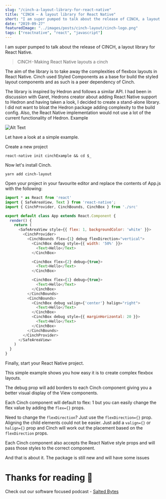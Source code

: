 ```yaml
---
slug: "/cinch-a-layout-library-for-react-native"
title: "CINCH — A layout library for React Native"
short: "I am super pumped to talk about the release of CINCH, a layout library for React Native."
date: "2019-09-27"
featuredImage: "../images/posts/cinch-layout/cinch-logo.png"
tags: ["reactnative", "react", "javascript"]
---
```


I am super pumped to talk about the release of CINCH, a layout library for React Native.

> CINCH - Making React Native layouts a cinch

The aim of the library is to take away the complexities of flexbox layouts in React Native. Cinch used Styled Components as a base for build the styled layout components and as such is a peer dependency of Cinch.

The library is inspired by Hedron and follows a similar API. I had been in discussion with Garet, Hedrons creator about adding React Native support to Hedron and having taken a look, I decided to create a stand-alone library. I did not want to bloat the Hedron package adding complexity to the build config. Also, the React Native implementation would not use a lot of the current functionality of Hedron.
Example

![Alt Text](https://thepracticaldev.s3.amazonaws.com/i/x9tel61ko2y00a346p0l.png)

Let have a look at a simple example.

Create a new project

`react-native init cinchExample && cd $_`

Now let's install Cinch.

`yarn add cinch-layout`

Open your project in your favourite editor and replace the contents of App.js with the following:

```javascript
import * as React from 'react'
import { SafeAreaView, Text } from 'react-native';
import { CinchProvider, CinchBounds, CinchBox } from './src'

export default class App extends React.Component {
  render() {
    return (
      <SafeAreaView style={{ flex: 1, backgroundColor: 'white' }}>
        <CinchProvider>
          <CinchBounds flex={1} debug flexDirection="vertical">
            <CinchBox debug style={{ width: '50%' }}>
              <Text>Hello</Text>
            </CinchBox>

            <CinchBox flex={2} debug={true}>
              <Text>Hello</Text>
            </CinchBox>

            <CinchBox flex={1} debug={true}>
              <Text>Hello</Text>
            </CinchBox>
          </CinchBounds>
          <CinchBounds>
            <CinchBox debug valign={'center'} halign="right">
              <Text>Hello</Text>
            </CinchBox>
            <CinchBox debug style={{ marginHorizontal: 20 }}>
              <Text>Hello</Text>
            </CinchBox>
          </CinchBounds>
        </CinchProvider>
      </SafeAreaView>
    )
  }
}
```

Finally, start your React Native project.

This simple example shows you how easy it is to create complex flexbox layouts.

The debug prop will add borders to each Cinch component giving you a better visual display of the View components.

Each Cinch component will default to flex: 1 but you can easily change the flex value by adding the `flex={}` props.

Need to change the `flexDirection`? Just use the `flexDirection={}` prop. Aligning the child elements could not be easier. Just add a `valign={}` or `halign={}` prop and Cinch will work out the placement based on the `flexDirection` props.

Each Cinch component also accepts the React Native style props and will pass those styles to the correct component.

And that is about it. The package is still new and will have some issues

# Thanks for reading 🙏

Check out our software focused podcast - [Salted Bytes](https://open.spotify.com/show/7IdlgpiDfYcOdCn57mPLvH?si=X1ArfHvqQXSOAfc1h7Y_Eg)